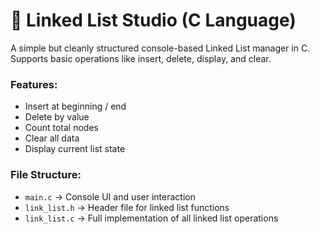 # 🔗 Linked List Studio (C Language)

A simple but cleanly structured console-based Linked List manager in C.  
Supports basic operations like insert, delete, display, and clear.

### Features:
- Insert at beginning / end
- Delete by value
- Count total nodes
- Clear all data
- Display current list state

### File Structure:
- `main.c` → Console UI and user interaction
- `link_list.h` → Header file for linked list functions
- `link_list.c` → Full implementation of all linked list operations

